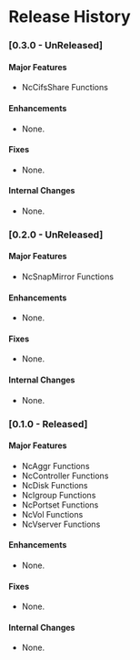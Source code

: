 # Release History

### [0.3.0 - UnReleased]

#### Major Features

- NcCifsShare Functions

#### Enhancements

- None.

#### Fixes

- None.

#### Internal Changes

- None.

### [0.2.0 - UnReleased]

#### Major Features

- NcSnapMirror Functions

#### Enhancements

- None.

#### Fixes

- None.

#### Internal Changes

- None.

### [0.1.0 - Released]

#### Major Features

- NcAggr Functions
- NcController Functions
- NcDisk Functions
- NcIgroup Functions
- NcPortset Functions
- NcVol Functions
- NcVserver Functions

#### Enhancements

- None.

#### Fixes

- None.

#### Internal Changes

- None.
